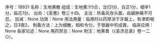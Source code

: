 序号：18931
名称：生地黄散
组成：生地黄汁5合，当归1分，白芷1分，细辛1分，盐花1分。
出处：《圣惠》卷三十四。
主治：热毒风攻头面，齿龈肿痛不可忍。
加减：None
功效：None
用法用量：临用时以药厚涂于牙龈上，有津即咽之，日3夜2。
制备方法：上为细散，相和令匀，于银器中煎成膏。
临床应用：None
各家论述：None
用药禁忌：None
附注：地黄膏（《圣济总录》卷一二○）。

